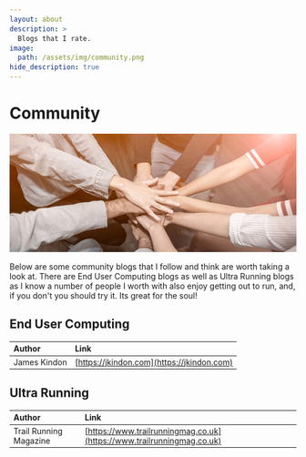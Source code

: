 ```yaml
---
layout: about
description: >
  Blogs that I rate.
image: 
  path: /assets/img/community.png
hide_description: true
---
```


# Community 

![](/assets/img/community.png)

Below are some community blogs that I follow and think are worth taking a look at. There are End User Computing blogs as well as Ultra Running blogs as I know a number of people I worth with also enjoy getting out to run, and, if you don't you should try it. Its great for the soul!

## End User Computing

| Author | Link | 
|:-----------------|:-----------|
| James Kindon | [https://jkindon.com](https://jkindon.com) | 

## Ultra Running

| Author | Link | 
|:-----------------|:-----------|
| Trail Running Magazine | [https://www.trailrunningmag.co.uk](https://www.trailrunningmag.co.uk) | 